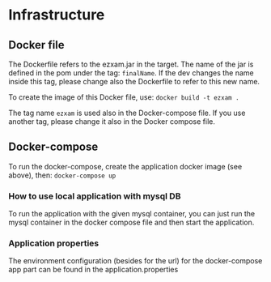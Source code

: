 # Infrastructure

## Docker file
The Dockerfile refers to the ezxam.jar in the target. The name of the jar is defined in the pom under 
the tag: `finalName`. If the dev changes the name inside this tag, please change also the Dockerfile to refer to this
new name.

To create the image of this Docker file, use:
`docker build -t ezxam .`

The tag name `ezxam` is used also in the Docker-compose file. If you use another tag, please change it also in the
Docker compose file.

## Docker-compose
To run the docker-compose, create the application docker image (see above), then:
`docker-compose up`

### How to use local application with mysql DB
To run the application with the given mysql container, you can just run the mysql container in the docker compose file
and then start the application.

### Application properties
The environment configuration (besides for the url) for the docker-compose app part can be found in 
the application.properties 